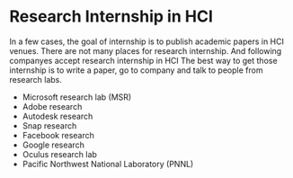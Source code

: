 # Research Internship in HCI
In a few cases, the goal of internship is to publish academic papers in HCI venues. There are not many places for research internship. And following companyes accept research internship in HCI
The best way to get those internship is to write a paper, go to company and talk to people from research labs.

- Microsoft research lab (MSR)
- Adobe research
- Autodesk research 
- Snap research
- Facebook research 
- Google research
- Oculus research lab
- Pacific Northwest National Laboratory (PNNL)
